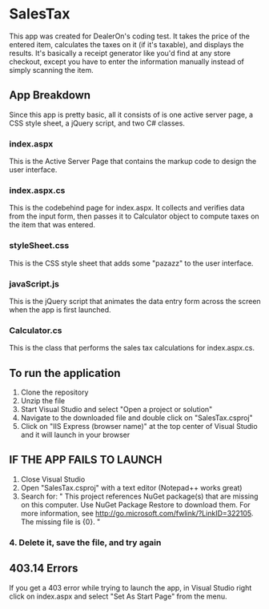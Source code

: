 # SalesTax
This app was created for DealerOn's coding test. It takes the price of the entered item, calculates the taxes on it (if it's taxable), and displays the results. It's basically a receipt generator like you'd find at any store checkout, except you have to enter the information manually instead of simply scanning the item. 

## App Breakdown
Since this app is pretty basic, all it consists of is one active server page, a CSS style sheet, a jQuery script, and two C# classes.

### index.aspx
This is the Active Server Page that contains the markup code to design the user interface.

### index.aspx.cs
This is the codebehind page for index.aspx. It collects and verifies data from the input form, then passes it to Calculator object to compute taxes on the item that was entered.

### styleSheet.css
This is the CSS style sheet that adds some "pazazz" to the user interface.

### javaScript.js
This is the jQuery script that animates the data entry form across the screen when the app is first launched.

### Calculator.cs
This is the class that performs the sales tax calculations for index.aspx.cs.

## To run the application
1. Clone the repository
2. Unzip the file
3. Start Visual Studio and select "Open a project or solution"
4. Navigate to the downloaded file and double click on "SalesTax.csproj"
5. Click on "IIS Express (browser name)" at the top center of Visual Studio and it will launch in your browser

## IF THE APP FAILS TO LAUNCH
1. Close Visual Studio
2. Open "SalesTax.csproj" with a text editor (Notepad++ works great)
3. Search for:
"<Target Name="EnsureNuGetPackageBuildImports" BeforeTargets="PrepareForBuild">
    <PropertyGroup>
      <ErrorText>This project references NuGet package(s) that are missing on this computer. Use NuGet Package Restore to download them. For more information, see http://go.microsoft.com/fwlink/?LinkID=322105. The missing file is {0}.</ErrorText>
    </PropertyGroup>
    <Error Condition="!Exists('..\packages\Microsoft.CodeDom.Providers.DotNetCompilerPlatform.2.0.0\build\net46\Microsoft.CodeDom.Providers.DotNetCompilerPlatform.props')" Text="$([System.String]::Format('$(ErrorText)', '..\packages\Microsoft.CodeDom.Providers.DotNetCompilerPlatform.2.0.0\build\net46\Microsoft.CodeDom.Providers.DotNetCompilerPlatform.props'))" />
</Target>"
### 4. Delete it, save the file, and try again

## 403.14 Errors
If you get a 403 error while trying to launch the app, in Visual Studio right click on index.aspx and select "Set As Start Page" from the menu.
